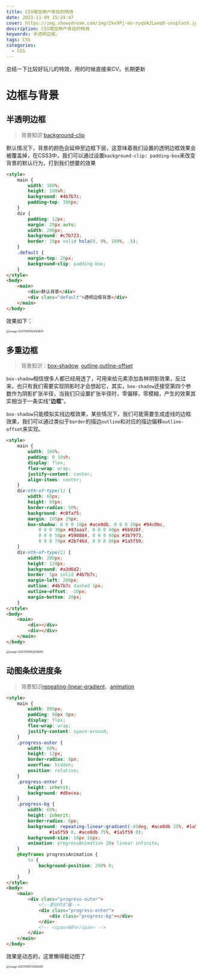 ```yaml
---
title: CSS增加用户体验的特效
date: 2021-11-09 15:24:47
cover: https://img.showydream.com/img/2kx9Pj-mo-nyqVAJLweq8-unsplash.jpg
description: CSS增加用户体验的特效
keywords: 半透明边框，
tags: CSS
categories: 
  - CSS
---
```




总结一下比较好玩儿的特效，用的时候直接来CV。长期更新

# 边框与背景

## 半透明边框

> 背景知识 [background-clip](https://developer.mozilla.org/zh-CN/docs/Web/CSS/background-clip)

默认情况下，背景的颜色会延伸至边框下层，这意味着我们设置的透明边框效果会被覆盖掉，在CSS3中，我们可以通过设置`background-clip: padding-box`来改变背景的默认行为，打到我们想要的效果

```html
<style>
    main {
        width: 100%;
        height: 100vh;
        background: #4b7b7c;
        padding-top: 100px;
    }
    div {
        padding: 12px;
        margin: 20px auto;
        width: 200px;
        background: #c7b723;
        border: 10px solid hsla(0, 0%, 100%, .5);
    }
    .default {
        margin-top: 20px;
        background-clip: padding-box;
    }
</style>
<body>
    <main>
        <div>默认背景</div>
        <div class="default">透明边框背景</div>
    </main>
</body>
```

效果如下：

<img src="https://img.showydream.com/img/3r1LeU-image-20211109154443635.png" alt="image-20211109154443635" style="zoom:50%;" />

## 多重边框

> 背景知识：[box-shadow](https://developer.mozilla.org/zh-CN/docs/Web/CSS/box-shadow), [outline](https://developer.mozilla.org/zh-CN/docs/Web/CSS/outline),[outline-offset](https://developer.mozilla.org/zh-CN/docs/Web/CSS/outline-offset)

`box-shadow`相信很多人都已经用透了，可用来给元素添加各种阴影效果，反过来，也只有我们需要实现阴影时才会想起它，其实，`box-shadow`还接受第四个参数作为阴影扩张半径，当我们只设置扩张半径时，零偏移，零模糊，产生的效果其实相当于一条实线“**边框**”。

`box-shadow`只能模拟实线边框效果，某些情况下，我们可能需要生成虚线的边框效果，我们可以通过类似于`border`的描边`outline`和对应的描边偏移`outline-offset`来实现。

```html
<style>
    main {
        width: 100%;
        padding: 0 10vh;
        display: flex;
        flex-wrap: wrap;
        justify-content: center;
        align-items: center;
    }
    div:nth-of-type(1) {
        width: 60px;
        height: 60px;
        border-radius: 50%;
        background: #c0faf5;
        margin: 105px 29px;
        box-shadow: 0 0 0 10px #ace0db, 0 0 0 20px #94c0bc,
            0 0 0 30px #83aaa7, 0 0 0 40px #6b928f,
            0 0 0 50px #598884, 0 0 0 60px #3b7973,
            0 0 0 70px #2b746d, 0 0 0 80px #1a5f59;
    }
    div:nth-of-type(2) {
        width: 200px;
        height: 120px;
        background: #a3d6d2;
        border: 5px solid #4b7b7c;
        margin-left: 200px;
        outline: #4b7b7c dashed 1px;
        outline-offset: -10px;
        margin-bottom: 20px;
    }
</style>
<body>
    <main>
        <div></div>
        <div></div>
    </main>
</body>
```

<img src="https://img.showydream.com/img/mDsSqb-image-20211109162826882.png" alt="image-20211109162826882" style="zoom:50%;" />

## 动图条纹进度条

> 背景知识[repeating-linear-gradient](https://developer.mozilla.org/zh-CN/docs/Web/CSS/gradient/repeating-linear-gradient())、[animation](https://developer.mozilla.org/zh-CN/docs/Web/CSS/animation)

```html
<style>
    main {
        width: 800px;
        padding: 80px 0px;
        display: flex;
        flex-wrap: wrap;
        justify-content: space-around;
    }
    .progress-outer {
        width: 60%;
        height: 12px;
        border-radius: 8px;
        overflow: hidden;
        position: relative;
    }
    .progress-enter {
        height: inherit;
        background: #d6ecea;
    }
    .progress-bg {
        width: 60%;
        height: inherit;
        border-radius: 6px;
        background: repeating-linear-gradient(-45deg, #ace0db 25%, #1a5f59 0, #ace0db 50%,
                #1a5f59 0, #ace0db 75%, #1a5f59 0);
        background-size: 16px 16px;
        animation: progressAnimation 20s linear infinite;
    }
    @keyframes progressAnimation {
        to {
            background-position: 200% 0;
        }
    }
</style>
<body>
    <main>
        <div class="progress-outer">
            <!--更好的扩展-->
            <div class="progress-enter">
                <div class="progress-bg"></div>
            </div>
            <!-- <span>60%</span> -->
        </div>
    </main>
</body>
```

效果是动态的，这里懒得截动图了

<img src="https://img.showydream.com/img/IzgZ9f-image-20211109173350055.png" alt="image-20211109173350055" style="zoom:50%;" />


